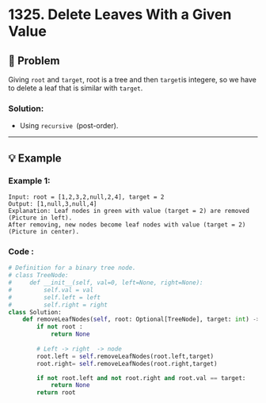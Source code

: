 # 1325. Delete Leaves With a Given Value

## 📝 Problem

Giving `root` and `target`, root is a tree and then `target`is integere, so we have to delete a leaf that is similar with `target`.

### **Solution**:

- Using `recursive `(post-order).

---

## 💡 Example

### **Example 1**:
```
Input: root = [1,2,3,2,null,2,4], target = 2
Output: [1,null,3,null,4]
Explanation: Leaf nodes in green with value (target = 2) are removed (Picture in left). 
After removing, new nodes become leaf nodes with value (target = 2) (Picture in center).
```
### **Code** :

```python
# Definition for a binary tree node.
# class TreeNode:
#     def __init__(self, val=0, left=None, right=None):
#         self.val = val
#         self.left = left
#         self.right = right
class Solution:
    def removeLeafNodes(self, root: Optional[TreeNode], target: int) -> Optional[TreeNode]:
        if not root :
            return None 
        
        # Left -> right  -> node 
        root.left = self.removeLeafNodes(root.left,target)
        root.right= self.removeLeafNodes(root.right,target)

        if not root.left and not root.right and root.val == target:
            return None
        return root
```